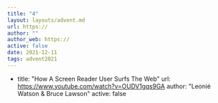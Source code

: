 ```yaml
---
title: "4"
layout: layouts/advent.md
url: https://
author: ""
author_web: https://
active: false
date: 2021-12-11
tags: advent2021
---
```

 - title: "How A Screen Reader User Surfs The Web"
    url: https://www.youtube.com/watch?v=OUDV1gqs9GA
    author: "Leonié Watson & Bruce Lawson"
    active: false